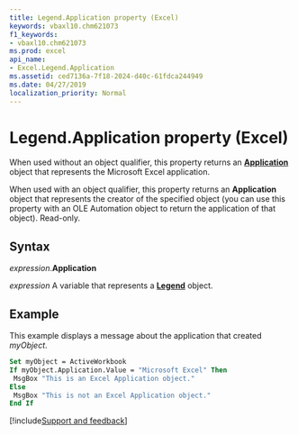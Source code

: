 ```yaml
---
title: Legend.Application property (Excel)
keywords: vbaxl10.chm621073
f1_keywords:
- vbaxl10.chm621073
ms.prod: excel
api_name:
- Excel.Legend.Application
ms.assetid: ced7136a-7f18-2024-d40c-61fdca244949
ms.date: 04/27/2019
localization_priority: Normal
---
```



# Legend.Application property (Excel)

When used without an object qualifier, this property returns an **[Application](Excel.Application(object).md)** object that represents the Microsoft Excel application. 

When used with an object qualifier, this property returns an **Application** object that represents the creator of the specified object (you can use this property with an OLE Automation object to return the application of that object). Read-only.


## Syntax

_expression_.**Application**

_expression_ A variable that represents a **[Legend](excel.legend(object).md)** object.


## Example

This example displays a message about the application that created _myObject_.

```vb
Set myObject = ActiveWorkbook 
If myObject.Application.Value = "Microsoft Excel" Then 
 MsgBox "This is an Excel Application object." 
Else 
 MsgBox "This is not an Excel Application object." 
End If
```




[!include[Support and feedback](~/includes/feedback-boilerplate.md)]